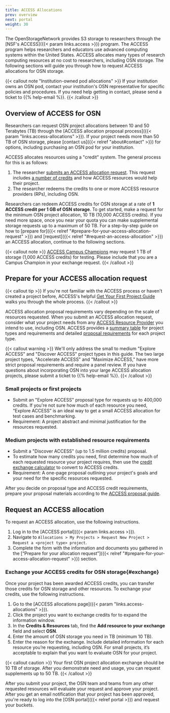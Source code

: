 ```yaml
---
title: ACCESS Allocations
prev: overview
next: portal
weight: 30
---
```


The OpenStorageNetwork provides S3 storage to researchers through the 
[NSF's ACCESS]({{< param links.access >}}) program. The ACCESS 
program helps researchers and educators use advanced computing systems 
within the United States. ACCESS allocates many types of research 
computing resources at no cost to researchers, including OSN storage.
The following sections will guide you through how to request ACCESS
allocations for OSN storage.

{{< callout note "Institution-owned pod allocations" >}}
If your institution owns an OSN pod, contact your institution's
OSN representative for specific policies and procedures. If
you need help getting in contact, please send a ticket to
{{% help-email %}}.
{{< /callout >}}

## Overview of ACCESS for OSN

Researchers can request OSN project allocations between 10 and 50 Terabytes (TB) through the 
[ACCESS allocation proposal process]({{< param "links.access-allocations" >}}).
If your project needs more than 50 TB of OSN storage, please 
[contact us]({{< relref "about#contact" >}})
for options, including purchasing an OSN pod for your institution.

ACCESS allocates resources using a "credit" system. The general process
for this is as follows: 

1. The researcher [submits an ACCESS allocation request](https://allocations.access-ci.org/get-your-first-project). This request includes [a number of credits](https://allocations.access-ci.org/exchange_calculator) and how ACCESS resources would help their project.
2. The researcher redeems the credits to one or more ACCESS resource providers (RPs), including OSN. 

Researchers can redeem ACCESS credits for OSN storage at a rate of **1 ACCESS
credit per 1 GB of OSN storage**. To get started, make a request for 
the minimum OSN project allocation, 10 TB (10,000 ACCESS credits). 
If you need more space, once you near your quota you can make supplemental
storage requests up to a maximum of 50 TB. For a step-by-step guide on how to 
[prepare for]({{< relref "#prepare-for-your-access-allocation-request" >}}) and 
[request]({{< relref "#request-an-access-allocation" >}}) an ACCESS allocation, continue to the following sections.

{{< callout note >}}
[ACCESS Campus Champions](https://campuschampions.cyberinfrastructure.org/) may request 1 TB of storage (1,000 ACCESS credits) for testing. Please
include that you are a Campus Champion in your exchange request.
{{< /callout >}}


## Prepare for your ACCESS allocation request

{{< callout tip >}}
If you're not familiar with the ACCESS process or 
haven't created a project before, ACCESS's helpful
[Get Your First Project Guide](https://allocations.access-ci.org/get-your-first-project)
walks you through the whole process.
{{< /callout >}}

ACCESS allocation proposal requirements vary depending on the scale
of resources requested. When you submit an ACCESS allocation request, consider
what your project needs from any
[ACCESS Resource Provider](https://allocations.access-ci.org/resources) 
you intend to use, including OSN. ACCESS provides a 
[summary table](https://allocations.access-ci.org/project-types)
for project types and requirements and detailed 
[proposal requirements](https://allocations.access-ci.org/prepare-requests)
for each project type.

{{< callout warning >}}
We'll only address the small to medium "Explore ACCESS" and "Discover ACCESS" project
types in this guide. The two large project types, "Accelerate ACCESS"
and "Maximize ACCESS," have more strict proposal requirements
and require a panel review. If you have questions about incorporating
OSN into your large ACCESS allocation projects, please submit a ticket to
{{% help-email %}}.
{{< /callout >}}

### Small projects or first projects

- Submit an "Explore ACCESS" proposal
type for requests up to 400,000 credits. If you're not
sure how much of each resource you need, “Explore ACCESS” is an ideal way 
to get a small ACCESS allocation for test cases and benchmarking. 
- Requirement: A project abstract and minimal justification for the resources requested.

### Medium projects with established resource requirements 

- Submit a "Discover ACCESS" (up to 1.5 million credits) proposal.
- To estimate how many credits you need, first determine how much of each requested resource your project requires, then use the [credit exchange calculator](https://allocations.access-ci.org/exchange_calculator) to convert to ACCESS credits. 
- Requirement: A one-page proposal outlining your project's goals and your need for the specific resources requested.

After you decide on proposal type and ACCESS credit requirements, 
prepare your proposal materials according to the
[ACCESS proposal guide](https://allocations.access-ci.org/prepare-requests).

## Request an ACCESS allocation

To request an ACCESS allocation, use the following instructions.

1. Log in to the [ACCESS portal]({{< param links.access >}}).
2. Navigate to `Allocations > My Projects > Request New Project > Request a <project type> project`.
3. Complete the form with the information and documents you gathered in the [“Prepare for your allocation request”]({{< relref "#prepare-for-your-access-allocation-request" >}}) section.

### Exchange your ACCESS credits for OSN storage{#exchange}

Once your project has been awarded ACCESS credits, you can transfer
those credits for OSN storage and other resources. To exchange your credits, use the following instructions.

1. Go to the [ACCESS allocations page]({{< param "links.access-allocations" >}}).
2. Click the project you want to exchange credits for to expand the information window.
3. In the **Credits & Resources** tab, find the **Add resource to your exchange** field and select **OSN**.
4. Enter the amount of OSN storage you need in TB (minimum 10 TB).
5. Enter the reason for the exchange. Include detailed information for each resource you’re requesting, including OSN. For small projects, it’s acceptable to explain that you want to evaluate OSN for your project.

{{< callout caution >}}
Your first OSN project allocation exchange should be 10 TB
of storage. After you demonstrate need and 
usage, you can request supplements up to 50 TB.
{{< /callout >}}

After you submit your project, the OSN team and teams from any other requested
resources will evaluate your request and approve your project. After 
you get an email notification that your project has been approved, you're
ready to log into the [OSN portal]({{< relref portal >}}) and request your buckets.
